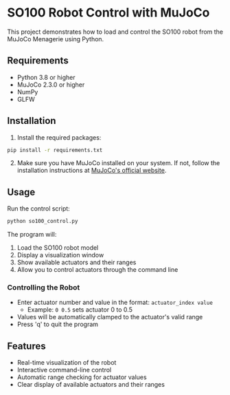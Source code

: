 # SO100 Robot Control with MuJoCo

This project demonstrates how to load and control the SO100 robot from the MuJoCo Menagerie using Python.

## Requirements

- Python 3.8 or higher
- MuJoCo 2.3.0 or higher
- NumPy
- GLFW

## Installation

1. Install the required packages:
```bash
pip install -r requirements.txt
```

2. Make sure you have MuJoCo installed on your system. If not, follow the installation instructions at [MuJoCo's official website](https://mujoco.org/download).

## Usage

Run the control script:
```bash
python so100_control.py
```

The program will:
1. Load the SO100 robot model
2. Display a visualization window
3. Show available actuators and their ranges
4. Allow you to control actuators through the command line

### Controlling the Robot

- Enter actuator number and value in the format: `actuator_index value`
  - Example: `0 0.5` sets actuator 0 to 0.5
- Values will be automatically clamped to the actuator's valid range
- Press 'q' to quit the program

## Features

- Real-time visualization of the robot
- Interactive command-line control
- Automatic range checking for actuator values
- Clear display of available actuators and their ranges 
